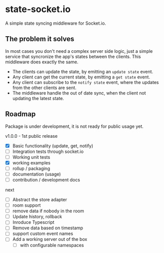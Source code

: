 # state-socket.io

A simple state syncing middleware for Socket.io. 

## The problem it solves

In most cases you don't need a complex server side logic, just a simple service
that syncronize the app's states between the clients. This middleware does exactly
the same.

* The clients can update the state, by emitting an `update state` event.
* Any client can get the current state, by emitting a `get state` event.
* Any client can subscribe to the `notify state` event, where the updates from the other clients are sent.
* The middleware handle the out of date sync, when the client not updating the latest state.

## Roadmap

Package is under development, it is not ready for public usage yet.

v1.0.0 - 1st public release
* [x] Basic functionality (update, get, notify)
* [ ] Integration tests through socket.io
* [ ] Working unit tests
* [x] working examples
* [ ] rollup / packaging
* [ ] documentation (usage)
* [ ] contribution / development docs

next
* [ ] Abstract the store adapter
* [ ] room support
* [ ] remove data if nobody in the room
* [ ] Update history, rollback
* [ ] Inroduce Typescript
* [ ] Remove data based on timestamp
* [ ] support custom event names
* [ ] Add a working server out of the box
  * [ ] with configurable namespaces
